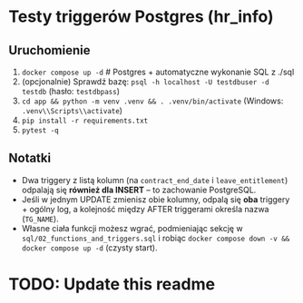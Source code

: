 # Testy triggerów Postgres (hr_info)

## Uruchomienie

1. `docker compose up -d`  # Postgres + automatyczne wykonanie SQL z ./sql
2. (opcjonalnie) Sprawdź bazę: `psql -h localhost -U testdbuser -d testdb` (hasło: `testdbpass`)
3. `cd app && python -m venv .venv && . .venv/bin/activate` (Windows: `.venv\\Scripts\\activate`)
4. `pip install -r requirements.txt`
5. `pytest -q`

## Notatki

- Dwa triggery z listą kolumn (na `contract_end_date` i `leave_entitlement`) odpalają się **również dla INSERT** – to zachowanie PostgreSQL.
- Jeśli w jednym UPDATE zmienisz obie kolumny, odpalą się **oba** triggery + ogólny log, a kolejność między AFTER triggerami określa nazwa (`TG_NAME`).
- Własne ciała funkcji możesz wgrać, podmieniając sekcję w `sql/02_functions_and_triggers.sql` i robiąc `docker compose down -v && docker compose up -d` (czysty start).

# TODO: Update this readme